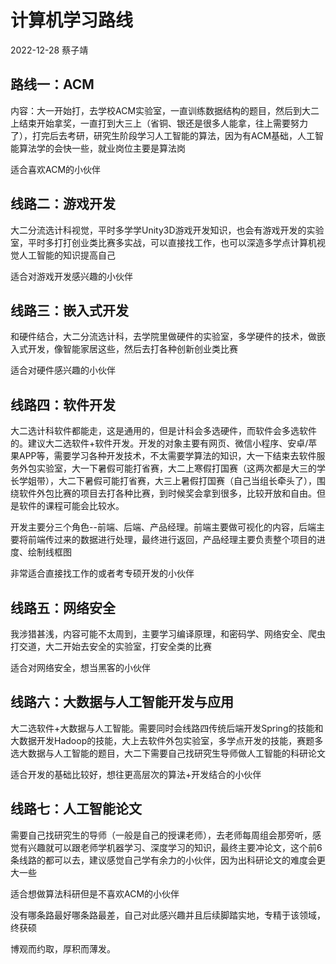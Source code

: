 # 计算机学习路线

2022-12-28 蔡子靖



## 路线一：ACM

内容：大一开始打，去学校ACM实验室，一直训练数据结构的题目，然后到大二上结束开始拿奖，一直打到大三上（省铜、银还是很多人能拿，往上需要努力了），打完后去考研，研究生阶段学习人工智能的算法，因为有ACM基础，人工智能算法学的会快一些，就业岗位主要是算法岗

适合喜欢ACM的小伙伴



## 线路二：游戏开发

大二分流选计科视觉，平时多学学Unity3D游戏开发知识，也会有游戏开发的实验室，平时多打打创业类比赛多实战，可以直接找工作，也可以深造多学点计算机视觉人工智能的知识提高自己

适合对游戏开发感兴趣的小伙伴



## 线路三：嵌入式开发

和硬件结合，大二分流选计科，去学院里做硬件的实验室，多学硬件的技术，做嵌入式开发，像智能家居这些，然后去打各种创新创业类比赛

适合对硬件感兴趣的小伙伴



## 线路四：软件开发

大二选计科软件都能走，这是通用的，但是计科会多选硬件，而软件会多选软件的。建议大二选软件+软件开发。开发的对象主要有网页、微信小程序、安卓/苹果APP等，需要学习各种开发技术，不太需要学算法的知识，大一下结束去软件服务外包实验室，大一下暑假可能打省赛，大二上寒假打国赛（这两次都是大三的学长学姐带），大二下暑假可能打省赛，大三上暑假打国赛（自己当组长牵头了），围绕软件外包比赛的项目去打各种比赛，到时候奖会拿到很多，比较开放和自由。但是软件的课程可能会比较水。

开发主要分三个角色--前端、后端、产品经理。前端主要做可视化的内容，后端主要将前端传过来的数据进行处理，最终进行返回，产品经理主要负责整个项目的进度、绘制线框图

非常适合直接找工作的或者考专硕开发的小伙伴



## 线路五：网络安全

我涉猎甚浅，内容可能不太周到，主要学习编译原理，和密码学、网络安全、爬虫打交道，大二开始去安全的实验室，打安全类的比赛

适合对网络安全，想当黑客的小伙伴



## 线路六：大数据与人工智能开发与应用

大二选软件+大数据与人工智能。需要同时会线路四传统后端开发Spring的技能和大数据开发Hadoop的技能，大上去软件外包实验室，多学点开发的技能，赛题多选大数据与人工智能的题目，大二下需要自己找研究生导师做人工智能的科研论文

适合开发的基础比较好，想往更高层次的算法+开发结合的小伙伴



## 线路七：人工智能论文

需要自己找研究生的导师（一般是自己的授课老师），去老师每周组会那旁听，感觉有兴趣就可以跟老师学机器学习、深度学习的知识，最终主要冲论文，这个前6条线路的都可以去，建议感觉自己学有余力的小伙伴，因为出科研论文的难度会更大一些

适合想做算法科研但是不喜欢ACM的小伙伴



没有哪条路最好哪条路最差，自己对此感兴趣并且后续脚踏实地，专精于该领域，终获硕

博观而约取，厚积而薄发。